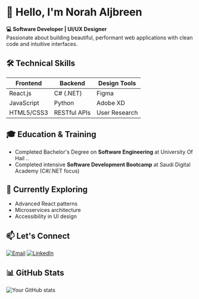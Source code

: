 # 👋 Hello, I'm Norah Aljbreen

**💻 Software Developer | UI/UX Designer**  
Passionate about building beautiful, performant web applications with clean code and intuitive interfaces.

## 🛠️ Technical Skills
| **Frontend**       | **Backend**      | **Design Tools**  |
|--------------------|------------------|-------------------|
| React.js          | C# (.NET)        | Figma             |
| JavaScript        | Python           | Adobe XD          |
| HTML5/CSS3        | RESTful APIs     | User Research     |

## 🎓 Education & Training
- Completed Bachelor's Degree on **Software Engineering** at University Of Hail ..
- Completed intensive **Software Development Bootcamp** at Saudi Digital Academy (C#/.NET focus)


## 🌱 Currently Exploring
- Advanced React patterns
- Microservices architecture
- Accessibility in UI design

## 📫 Let's Connect
[![Email](https://img.shields.io/badge/Email-Norahnaifal@hotmail.com-blue?style=flat&logo=gmail)](mailto:Norahnaifal@hotmail.com)
[![LinkedIn](https://img.shields.io/badge/LinkedIn-Connect-blue?style=flat&logo=linkedin)](www.linkedin.com/in/norahnaljbreen)


## 📊 GitHub Stats
![Your GitHub stats](https://github-readme-stats.vercel.app/api?username=yourusername&show_icons=true&theme=radical)
